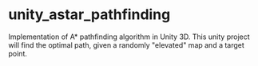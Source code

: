 # unity_astar_pathfinding
Implementation of A* pathfinding algorithm in Unity 3D. This unity project will find the optimal path, given a randomly "elevated" map and a target point.
